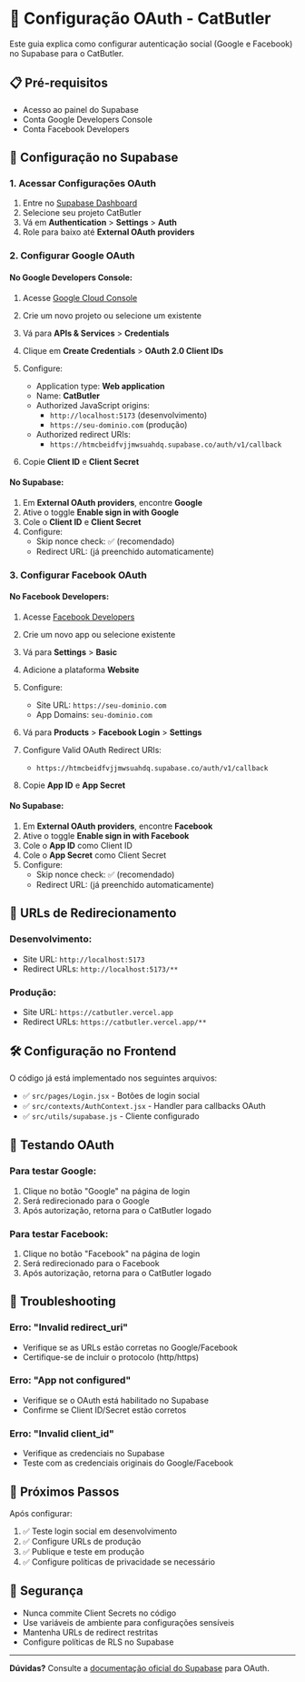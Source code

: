 # 🔐 Configuração OAuth - CatButler

Este guia explica como configurar autenticação social (Google e Facebook) no Supabase para o CatButler.

## 📋 Pré-requisitos

- Acesso ao painel do Supabase
- Conta Google Developers Console
- Conta Facebook Developers

## 🔧 Configuração no Supabase

### 1. Acessar Configurações OAuth

1. Entre no [Supabase Dashboard](https://app.supabase.com)
2. Selecione seu projeto CatButler
3. Vá em **Authentication** > **Settings** > **Auth**
4. Role para baixo até **External OAuth providers**

### 2. Configurar Google OAuth

#### No Google Developers Console:

1. Acesse [Google Cloud Console](https://console.cloud.google.com)
2. Crie um novo projeto ou selecione um existente
3. Vá para **APIs & Services** > **Credentials**
4. Clique em **Create Credentials** > **OAuth 2.0 Client IDs**
5. Configure:
   - Application type: **Web application**
   - Name: **CatButler**
   - Authorized JavaScript origins:
     - `http://localhost:5173` (desenvolvimento)
     - `https://seu-dominio.com` (produção)
   - Authorized redirect URIs:
     - `https://htmcbeidfvjjmwsuahdq.supabase.co/auth/v1/callback`

6. Copie **Client ID** e **Client Secret**

#### No Supabase:

1. Em **External OAuth providers**, encontre **Google**
2. Ative o toggle **Enable sign in with Google**
3. Cole o **Client ID** e **Client Secret**
4. Configure:
   - Skip nonce check: ✅ (recomendado)
   - Redirect URL: (já preenchido automaticamente)

### 3. Configurar Facebook OAuth

#### No Facebook Developers:

1. Acesse [Facebook Developers](https://developers.facebook.com)
2. Crie um novo app ou selecione existente
3. Vá para **Settings** > **Basic**
4. Adicione a plataforma **Website**
5. Configure:
   - Site URL: `https://seu-dominio.com`
   - App Domains: `seu-dominio.com`

6. Vá para **Products** > **Facebook Login** > **Settings**
7. Configure Valid OAuth Redirect URIs:
   - `https://htmcbeidfvjjmwsuahdq.supabase.co/auth/v1/callback`

8. Copie **App ID** e **App Secret**

#### No Supabase:

1. Em **External OAuth providers**, encontre **Facebook**
2. Ative o toggle **Enable sign in with Facebook**
3. Cole o **App ID** como Client ID
4. Cole o **App Secret** como Client Secret
5. Configure:
   - Skip nonce check: ✅ (recomendado)
   - Redirect URL: (já preenchido automaticamente)

## 🔄 URLs de Redirecionamento

### Desenvolvimento:
- Site URL: `http://localhost:5173`
- Redirect URLs: `http://localhost:5173/**`

### Produção:
- Site URL: `https://catbutler.vercel.app`
- Redirect URLs: `https://catbutler.vercel.app/**`

## 🛠️ Configuração no Frontend

O código já está implementado nos seguintes arquivos:

- ✅ `src/pages/Login.jsx` - Botões de login social
- ✅ `src/contexts/AuthContext.jsx` - Handler para callbacks OAuth
- ✅ `src/utils/supabase.js` - Cliente configurado

## 🧪 Testando OAuth

### Para testar Google:
1. Clique no botão "Google" na página de login
2. Será redirecionado para o Google
3. Após autorização, retorna para o CatButler logado

### Para testar Facebook:
1. Clique no botão "Facebook" na página de login
2. Será redirecionado para o Facebook
3. Após autorização, retorna para o CatButler logado

## 🚨 Troubleshooting

### Erro: "Invalid redirect_uri"
- Verifique se as URLs estão corretas no Google/Facebook
- Certifique-se de incluir o protocolo (http/https)

### Erro: "App not configured"
- Verifique se o OAuth está habilitado no Supabase
- Confirme se Client ID/Secret estão corretos

### Erro: "Invalid client_id"
- Verifique as credenciais no Supabase
- Teste com as credenciais originais do Google/Facebook

## 📝 Próximos Passos

Após configurar:

1. ✅ Teste login social em desenvolvimento
2. ✅ Configure URLs de produção
3. ✅ Publique e teste em produção
4. ✅ Configure políticas de privacidade se necessário

## 🔐 Segurança

- Nunca commite Client Secrets no código
- Use variáveis de ambiente para configurações sensíveis
- Mantenha URLs de redirect restritas
- Configure políticas de RLS no Supabase

---

**Dúvidas?** Consulte a [documentação oficial do Supabase](https://supabase.com/docs/guides/auth/social-login) para OAuth.